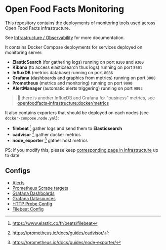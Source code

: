 # Open Food Facts Monitoring

This repository contains the deployments of monitoring tools used across Open Food Facts infrastructure.

See [Infrastructure / Observability](https://openfoodfacts.github.io/openfoodfacts-infrastructure/observability/) for more documentation.

It contains Docker Compose deployments for services deployed on monitoring server:

* **ElasticSearch** (for gathering logs) running on port `9200` and `9300`
* **Kibana** (to access elasticsearch thus logs) running on port `5601`
* **InfluxDB** (metrics database) running on port `8086`
* **Grafana** (dashboards and graphics from metrics) running on port `3000`
* **Prometheus** (metrics and monitoring) running on port `9090`
* **AlertManager** (automatic alerts triggering) running on port `9093`

> :pencil: there is another InfluxDB and Grafana for "business" metrics,
> see [openfoodfacts-infrastructure:docker/metrics](https://github.com/openfoodfacts/openfoodfacts-infrastructure/tree/develop/docker/metrics)

It also contains exporters that should be deployed on each nodes (see `docker-compose.node.yml`):
* **filebeat** [^filebeat] gather logs and send them to **Elasticsearch**
* **cadvisor** [^cadvisor] gather docker metrics
* **node_exporter** [^node_exporter] gather host metrics

PS: if you modify this, please keep [corresponding page in infrastructure](https://github.com/openfoodfacts/openfoodfacts-infrastructure/blob/develop/docs/observability.md) up to date

[^cadvisor]: https://prometheus.io/docs/guides/cadvisor/
[^filebeat]: https://www.elastic.co/fr/beats/filebeat
[^node_exporter]: https://prometheus.io/docs/guides/node-exporter/

## Configs

* [Alerts](https://github.com/openfoodfacts/openfoodfacts-monitoring/blob/main/configs/prometheus/alerts.yml)
* [Prometheus Scrape targets](https://github.com/openfoodfacts/openfoodfacts-monitoring/blob/main/configs/prometheus/config.yml)
* [Grafana Dashboards](https://github.com/openfoodfacts/openfoodfacts-monitoring/tree/main/configs/grafana/dashboards)
* [Grafana Datasources](https://github.com/openfoodfacts/openfoodfacts-monitoring/blob/main/configs/grafana/datasources/config.yml)
* [HTTP Probe Config](https://github.com/openfoodfacts/openfoodfacts-monitoring/blob/main/configs/blackbox_exporter/config.yml)
* [Filebeat Config](https://github.com/openfoodfacts/openfoodfacts-monitoring/blob/main/configs/filebeat/config.yml)
